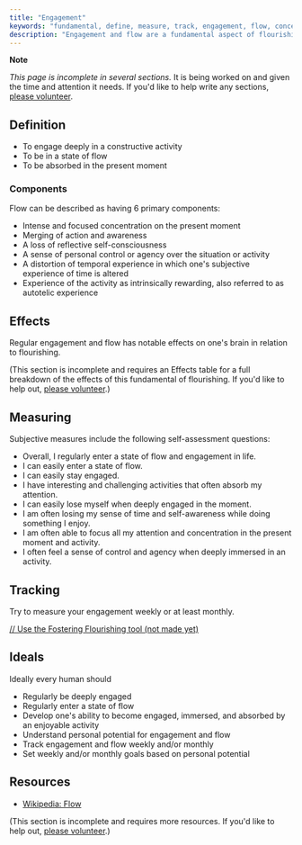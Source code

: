 ```yaml
---
title: "Engagement"
keywords: "fundamental, define, measure, track, engagement, flow, concentration, immersion"
description: "Engagement and flow are a fundamental aspect of flourishing that should be defined, measured, tracked, and fostered."
---
```


**Note**

_This page is incomplete in several sections._ It is being worked on and given the time and attention it needs. If you'd like to help write any sections, [please volunteer](https://docs.google.com/forms/d/e/1FAIpQLSefwCNdvxgpY6hQZ-FEnwmCHdZFOCD5WXwIMNeKmSDVSh9A2g/viewform?usp=pp_url&entry.1605531621=Engagement).

## Definition

- To engage deeply in a constructive activity
- To be in a state of flow
- To be absorbed in the present moment

### Components

Flow can be described as having 6 primary components:

- Intense and focused concentration on the present moment
- Merging of action and awareness
- A loss of reflective self-consciousness
- A sense of personal control or agency over the situation or activity
- A distortion of temporal experience in which one's subjective experience of time is altered
- Experience of the activity as intrinsically rewarding, also referred to as autotelic experience

## Effects

Regular engagement and flow has notable effects on one's brain in relation to flourishing.

(This section is incomplete and requires an Effects table for a full breakdown of the effects of this fundamental of flourishing. If you'd like to help out, [please volunteer](https://docs.google.com/forms/d/e/1FAIpQLSefwCNdvxgpY6hQZ-FEnwmCHdZFOCD5WXwIMNeKmSDVSh9A2g/viewform?usp=pp_url&entry.1605531621=Engagement&entry.136454288=Effects).)

## Measuring

Subjective measures include the following self-assessment questions:

- Overall, I regularly enter a state of flow and engagement in life.
- I can easily enter a state of flow.
- I can easily stay engaged.
- I have interesting and challenging activities that often absorb my attention.
- I can easily lose myself when deeply engaged in the moment.
- I am often losing my sense of time and self-awareness while doing something I enjoy.
- I am often able to focus all my attention and concentration in the present moment and activity.
- I often feel a sense of control and agency when deeply immersed in an activity.

## Tracking

Try to measure your engagement weekly or at least monthly.

[// Use the Fostering Flourishing tool (not made yet)](#/)

## Ideals

Ideally every human should

- Regularly be deeply engaged
- Regularly enter a state of flow
- Develop one's ability to become engaged, immersed, and absorbed by an enjoyable activity
- Understand personal potential for engagement and flow
- Track engagement and flow weekly and/or monthly
- Set weekly and/or monthly goals based on personal potential

## Resources

- [Wikipedia: Flow](https://en.wikipedia.org/wiki/Flow_%28psychology%29)

(This section is incomplete and requires more resources. If you'd like to help out, [please volunteer](https://docs.google.com/forms/d/e/1FAIpQLSefwCNdvxgpY6hQZ-FEnwmCHdZFOCD5WXwIMNeKmSDVSh9A2g/viewform?usp=pp_url&entry.1605531621=Engagement&entry.136454288=Resources).)
